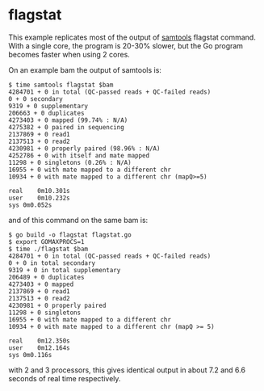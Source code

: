 flagstat
========

This example replicates most of the output of [samtools](https://samtools.github.io) flagstat command.
With a single core, the program is 20-30% slower, but the Go program becomes faster when using 2 cores.

On an example bam the output of samtools is:
```
$ time samtools flagstat $bam
4284701 + 0 in total (QC-passed reads + QC-failed reads)
0 + 0 secondary
9319 + 0 supplementary
206663 + 0 duplicates
4273403 + 0 mapped (99.74% : N/A)
4275382 + 0 paired in sequencing
2137869 + 0 read1
2137513 + 0 read2
4230981 + 0 properly paired (98.96% : N/A)
4252786 + 0 with itself and mate mapped
11298 + 0 singletons (0.26% : N/A)
16955 + 0 with mate mapped to a different chr
10934 + 0 with mate mapped to a different chr (mapQ>=5)

real    0m10.301s
user    0m10.232s
sys 0m0.052s
```

and of this command on the same bam is:
```
$ go build -o flagstat flagstat.go
$ export GOMAXPROCS=1
$ time ./flagstat $bam
4284701 + 0 in total (QC-passed reads + QC-failed reads)
0 + 0 in total secondary
9319 + 0 in total supplementary
206489 + 0 duplicates
4273403 + 0 mapped
2137869 + 0 read1
2137513 + 0 read2
4230981 + 0 properly paired
11298 + 0 singletons
16955 + 0 with mate mapped to a different chr
10934 + 0 with mate mapped to a different chr (mapQ >= 5)

real	0m12.350s
user	0m12.164s
sys	0m0.116s
```

with 2 and 3 processors, this gives identical output in about 7.2 and 6.6 seconds of real time respectively.
